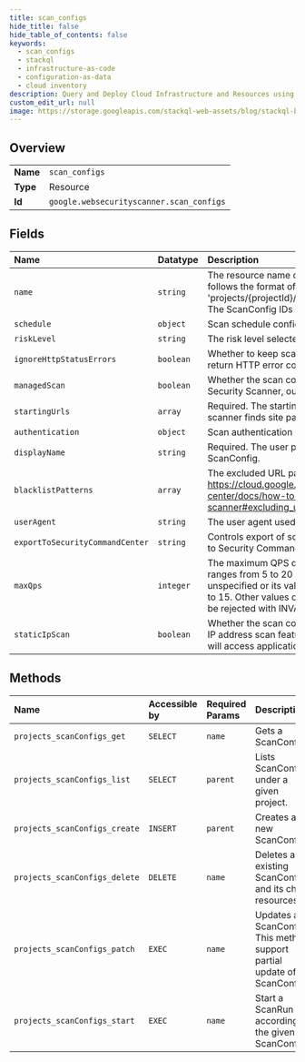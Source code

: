 ```yaml
---
title: scan_configs
hide_title: false
hide_table_of_contents: false
keywords:
  - scan_configs
  - stackql
  - infrastructure-as-code
  - configuration-as-data
  - cloud inventory
description: Query and Deploy Cloud Infrastructure and Resources using SQL
custom_edit_url: null
image: https://storage.googleapis.com/stackql-web-assets/blog/stackql-blog-post-featured-image.png
---
```

  
    

## Overview
<table><tbody>
<tr><td><b>Name</b></td><td><code>scan_configs</code></td></tr>
<tr><td><b>Type</b></td><td>Resource</td></tr>
<tr><td><b>Id</b></td><td><code>google.websecurityscanner.scan_configs</code></td></tr>
</tbody></table>

## Fields
| Name | Datatype | Description |
|:-----|:---------|:------------|
| `name` | `string` | The resource name of the ScanConfig. The name follows the format of 'projects/{projectId}/scanConfigs/{scanConfigId}'. The ScanConfig IDs are generated by the system. |
| `schedule` | `object` | Scan schedule configuration. |
| `riskLevel` | `string` | The risk level selected for the scan |
| `ignoreHttpStatusErrors` | `boolean` | Whether to keep scanning even if most requests return HTTP error codes. |
| `managedScan` | `boolean` | Whether the scan config is managed by Web Security Scanner, output only. |
| `startingUrls` | `array` | Required. The starting URLs from which the scanner finds site pages. |
| `authentication` | `object` | Scan authentication configuration. |
| `displayName` | `string` | Required. The user provided display name of the ScanConfig. |
| `blacklistPatterns` | `array` | The excluded URL patterns as described in https://cloud.google.com/security-command-center/docs/how-to-use-web-security-scanner#excluding_urls |
| `userAgent` | `string` | The user agent used during scanning. |
| `exportToSecurityCommandCenter` | `string` | Controls export of scan configurations and results to Security Command Center. |
| `maxQps` | `integer` | The maximum QPS during scanning. A valid value ranges from 5 to 20 inclusively. If the field is unspecified or its value is set 0, server will default to 15. Other values outside of [5, 20] range will be rejected with INVALID_ARGUMENT error. |
| `staticIpScan` | `boolean` | Whether the scan configuration has enabled static IP address scan feature. If enabled, the scanner will access applications from static IP addresses. |
## Methods
| Name | Accessible by | Required Params | Description |
|:-----|:--------------|:----------------|:------------|
| `projects_scanConfigs_get` | `SELECT` | `name` | Gets a ScanConfig. |
| `projects_scanConfigs_list` | `SELECT` | `parent` | Lists ScanConfigs under a given project. |
| `projects_scanConfigs_create` | `INSERT` | `parent` | Creates a new ScanConfig. |
| `projects_scanConfigs_delete` | `DELETE` | `name` | Deletes an existing ScanConfig and its child resources. |
| `projects_scanConfigs_patch` | `EXEC` | `name` | Updates a ScanConfig. This method support partial update of a ScanConfig. |
| `projects_scanConfigs_start` | `EXEC` | `name` | Start a ScanRun according to the given ScanConfig. |
